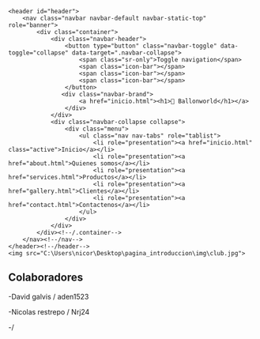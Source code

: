 
<html lang="esp">
  <head>
    <title> INICIO </title>

  
  
</head>
  <body>
	
	<header id="header">
        <nav class="navbar navbar-default navbar-static-top" role="banner">
            <div class="container">
                <div class="navbar-header">
                    <button type="button" class="navbar-toggle" data-toggle="collapse" data-target=".navbar-collapse">
                        <span class="sr-only">Toggle navigation</span>
                        <span class="icon-bar"></span>
                        <span class="icon-bar"></span>
                        <span class="icon-bar"></span>
                    </button>
                   <div class="navbar-brand">
						<a href="inicio.html"><h1>🏀 Ballonworld</h1></a>
					</div>
                </div>				
                <div class="navbar-collapse collapse">							
					<div class="menu">
						<ul class="nav nav-tabs" role="tablist">
							<li role="presentation"><a href="inicio.html" class="active">Inicio</a></li>
							<li role="presentation"><a href="about.html">Quienes somos</a></li>
							<li role="presentation"><a href="services.html">Productos</a></li>
							<li role="presentation"><a href="gallery.html">Clientes</a></li>
							<li role="presentation"><a href="contact.html">Contactenos</a></li>						
						</ul>
					</div>
				</div>		
            </div><!--/.container-->
        </nav><!--/nav-->		
    </header><!--/header-->	
	<img src="C:\Users\nicor\Desktop\pagina_introduccion\img\club.jpg">
</div>
  </body>
</html>

## Colaboradores

-David galvis / aden1523

-Nicolas restrepo / Nrj24

-/ 
